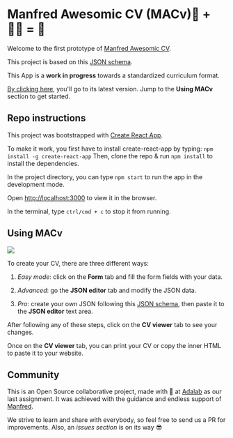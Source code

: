 
# Manfred Awesomic CV (MACv)📄 + 👩‍💻 = 🚀

Welcome to the first prototype of [Manfred Awesomic CV](https://github.com/getmanfred/mac).

This project is based on this [JSON schema](https://github.com/getmanfred/mac/blob/master/schema/schema.json). 

This App is a **work in progress** towards a standardized curriculum format. 

[By clicking here](https://beta.adalab.es/easley-s4-manfred/#/), you'll go to its latest version. Jump to the **Using MACv** section to get started.


## Repo instructions

This project was bootstrapped with [Create React App](https://github.com/facebook/create-react-app). 

To make it work, you first have to install create-react-app by typing:
`npm install -g create-react-app`
Then, clone the repo & run `npm install` to install the dependencies.

In the project directory, you can type `npm start` to run the app in the development mode.<br>

Open [http://localhost:3000](http://localhost:3000) to view it in the browser.

In the terminal, type `ctrl/cmd + c` to stop it from running.

## Using MACv

![](https://media1.tenor.com/images/2a8ce8d4128b7b6616fb825ede2b47ec/tenor.gif?itemid=11225469)

To create your CV, there are three different ways:

1. _Easy mode_: click on the **Form** tab and fill the form fields with your data. 

2. _Advanced_: go the **JSON editor** tab and modify the JSON data.

3. _Pro_: create your own JSON following this [JSON schema](https://github.com/getmanfred/mac/blob/master/schema/schema.json), then paste it to the **JSON editor** text area. 

After following any of these steps, click on the **CV viewer** tab to see your changes.

Once on the **CV viewer** tab, you can print your CV or copy the inner HTML to paste it to your website. 

## Community

This is an Open Source collaborative project, made with :green_heart: at [Adalab](https://adalab.es/) as our last assignment. It was achieved with the guidance and endless support of [Manfred](https://www.getmanfred.com/).

We strive to learn and share with everybody, so feel free to send us a PR for improvements. Also, an *issues section* is on its way :sunglasses:
